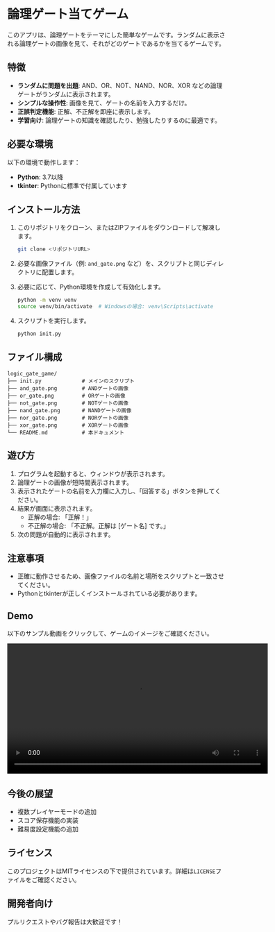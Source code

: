 # 論理ゲート当てゲーム

このアプリは、論理ゲートをテーマにした簡単なゲームです。ランダムに表示される論理ゲートの画像を見て、それがどのゲートであるかを当てるゲームです。

## 特徴
- **ランダムに問題を出題**: AND、OR、NOT、NAND、NOR、XOR などの論理ゲートがランダムに表示されます。
- **シンプルな操作性**: 画像を見て、ゲートの名前を入力するだけ。
- **正誤判定機能**: 正解、不正解を即座に表示します。
- **学習向け**: 論理ゲートの知識を確認したり、勉強したりするのに最適です。

## 必要な環境

以下の環境で動作します：
- **Python**: 3.7以降
- **tkinter**: Pythonに標準で付属しています

## インストール方法

1. このリポジトリをクローン、またはZIPファイルをダウンロードして解凍します。
   ```bash
   git clone <リポジトリURL>
   ```

2. 必要な画像ファイル（例: `and_gate.png` など）を、スクリプトと同じディレクトリに配置します。

3. 必要に応じて、Python環境を作成して有効化します。
   ```bash
   python -m venv venv
   source venv/bin/activate  # Windowsの場合: venv\Scripts\activate
   ```

4. スクリプトを実行します。
   ```bash
   python init.py
   ```

## ファイル構成

```
logic_gate_game/
├── init.py             # メインのスクリプト
├── and_gate.png        # ANDゲートの画像
├── or_gate.png         # ORゲートの画像
├── not_gate.png        # NOTゲートの画像
├── nand_gate.png       # NANDゲートの画像
├── nor_gate.png        # NORゲートの画像
├── xor_gate.png        # XORゲートの画像
└── README.md           # 本ドキュメント
```

## 遊び方

1. プログラムを起動すると、ウィンドウが表示されます。
2. 論理ゲートの画像が短時間表示されます。
3. 表示されたゲートの名前を入力欄に入力し、「回答する」ボタンを押してください。
4. 結果が画面に表示されます。
   - 正解の場合: 「正解！」
   - 不正解の場合: 「不正解。正解は [ゲート名] です。」
5. 次の問題が自動的に表示されます。

## 注意事項
- 正確に動作させるため、画像ファイルの名前と場所をスクリプトと一致させてください。
- Pythonとtkinterが正しくインストールされている必要があります。

## Demo
以下のサンプル動画をクリックして、ゲームのイメージをご確認ください。

<video controls width="600">
  <source src="logical_gate-game.mp4" type="video/mp4">
  お使いのブラウザは動画要素をサポートしていません。
</video>

## 今後の展望
- 複数プレイヤーモードの追加
- スコア保存機能の実装
- 難易度設定機能の追加

## ライセンス
このプロジェクトはMITライセンスの下で提供されています。詳細は`LICENSE`ファイルをご確認ください。

## 開発者向け
プルリクエストやバグ報告は大歓迎です！

